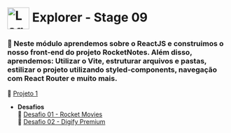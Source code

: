 # <img src="https://imgur.com/X4HdxWx.png"  width="50px" align="center" alt="Logo Explorer em formato de Hexagono Azul com detalhes azul claro"> Explorer - Stage 09

### 📌 Neste módulo aprendemos sobre o ReactJS e construimos o nosso front-end do projeto RocketNotes. Além disso, aprendemos: Utilizar o Vite, estruturar arquivos e pastas, estilizar o projeto utilizando styled-components, navegação com React Router e muito mais.

🔗 [Projeto 1](https://github.com/RodrigoLuigi/Explorer---RocketSeat/tree/master/Stage%2009%20-%20Frontend/Projeto%201/rocketnotes)<br>

- **Desafios**<br>
  🔗 [Desafio 01 - Rocket Movies](https://github.com/RodrigoLuigi/Explorer---RocketSeat/tree/master/Stage%2009%20-%20Frontend/Desafio%201/rocket-movies)<br>
  🔗 [Desafio 02 - Digify Premium ](https://github.com/RodrigoLuigi/Explorer---RocketSeat/tree/master/Stage%2009%20-%20Frontend/Spotify%20Premium%20-%20Mobile%20First)<br>
